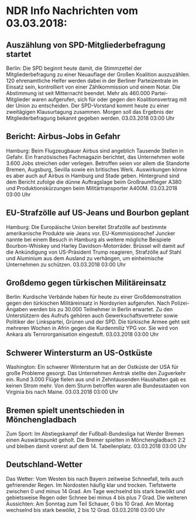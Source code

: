 # NDR Info Nachrichten vom 03.03.2018:


## Auszählung von SPD-Mitgliederbefragung startet
Berlin: Die SPD beginnt heute damit, die Stimmzettel der Mitgliederbefragung zu einer Neuauflage der Großen Koalition auszuzählen. 120 ehrenamtliche Helfer werden dabei in der Berliner Parteizentrale im Einsatz sein, kontrolliert von einer Zählkommission und einem Notar. Die Abstimmung ist seit Mitternacht beendet. Mehr als 460.000 Partei-Mitglieder waren aufgerufen, sich für oder gegen den Koalitionsvertrag mit der Union zu entscheiden. Der SPD-Vorstand kommt heute zu einer zweitägigen Klausurtagung zusammen. Morgen soll das Ergebnis der Mitgliederbefragung bekannt gegeben werden. 03.03.2018 03:00 Uhr 

## Bericht: Airbus-Jobs in Gefahr
Hamburg:	Beim Flugzeugbauer Airbus sind angeblich Tausende Stellen in Gefahr. Ein französisches Fachmagazin berichtet, das Unternehmen wolle 3.600 Jobs streichen oder verlegen. Betroffen seien vor allem die Standorte Bremen, Augsburg, Sevilla sowie ein britisches Werk. Auswirkungen könne es aber auch auf Airbus in Hamburg und Stade geben. Hintergrund sind dem Bericht zufolge die dünne Auftragslage beim Großraumflieger A380 und Produktionskürzungen beim Militärtransporter A400M. 03.03.2018 03:00 Uhr 

## EU-Strafzölle auf US-Jeans und Bourbon geplant
Hamburg:	Die Europäische Union bereitet Strafzölle auf bestimmte amerikanische Produkte wie Jeans vor. EU-Kommissionschef Juncker nannte bei einem Besuch in Hamburg als weitere mögliche Beispiele Bourbon-Whiskey und Harley Davidson-Motorräder. Brüssel will damit auf die Ankündigung von US-Präsident Trump reagieren, Strafzölle auf Stahl und Aluminium aus dem Ausland zu verhängen, um einheimische Unternehmen zu schützen. 03.03.2018 03:00 Uhr 

## Großdemo gegen türkischen Militäreinsatz
Berlin: Kurdische Verbände haben für heute zu einer Großdemonstration gegen den türkischen Militäreinsatz in Nordsyrien aufgerufen. Nach Polizei-Angaben werden bis zu 30.000 Teilnehmer in Berlin erwartet. Zu den Unterstützern des Aufrufs gehören auch Gewerkschaftsvertreter sowie Politiker der Linkspartei, Grünen und der SPD. Die türkische Armee geht seit mehreren Wochen in Afrin gegen die Kurdenmiliz YPG vor. Sie wird von Ankara als Terrororganisation eingestuft. 03.03.2018 03:00 Uhr 

## Schwerer Wintersturm an US-Ostküste
Washington: Ein schwerer Wintersturm hat an der Ostküste der USA für große Probleme gesorgt. Das Unternehmen Amtrak stellte den Zugverkehr ein. Rund 3.000 Flüge fielen aus und in Zehntausenden Haushalten gab es keinen Strom mehr. Von dem Sturm betroffen waren alle Bundesstaaten von Virginia bis nach Maine. 03.03.2018 03:00 Uhr 

## Bremen spielt unentschieden in Mönchengladbach
Zum Sport:	Im Abstiegskampf der Fußball-Bundesliga hat Werder Bremen einen Auswärtspunkt geholt. Die Bremer spielten in Mönchengladbach 2:2 und bleiben damit vorerst auf dem 14. Tabellenplatz. 03.03.2018 03:00 Uhr 

## Deutschland-Wetter
Das Wetter:
Vom Westen bis nach Bayern zeitweise Schneefall, teils auch gefrierender Regen. Im Nordosten häufig klar und trocken. Tiefstwerte zwischen 0 und minus 14 Grad. Am Tage wechselnd bis stark bewölkt und gebietsweise Regen oder Schnee bei minus 4 bis plus 7 Grad. Die weiteren Aussichten: Am Sonntag zum Teil Schauer, 0 bis 10 Grad. Am Montag wechselnd bis stark bewölkt, 2 bis 12 Grad. 03.03.2018 03:00 Uhr 
